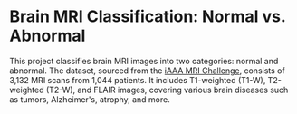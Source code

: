 # Brain MRI Classification: Normal vs. Abnormal

This project classifies brain MRI images into two categories: normal and abnormal. The dataset, sourced from the [iAAA MRI Challenge](https://github.com/iAAA-event/iAAA-MRI-Challenge), consists of 3,132 MRI scans from 1,044 patients. It includes T1-weighted (T1-W), T2-weighted (T2-W), and FLAIR images, covering various brain diseases such as tumors, Alzheimer's, atrophy, and more.
